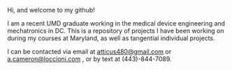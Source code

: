 Hi, and welcome to my github! 

I am a recent UMD graduate working in the medical device engineering and mechatronics in DC. This is a repository of projects I have been working on during my courses at Maryland, as well as tangential individual projects. 

I can be contacted via email at atticus480@gmail.com or a.cameron@loccioni.com , or by text at (443)-844-7089. 

<!---
Attic23/Attic23 is a ✨ special ✨ repository because its `README.md` (this file) appears on your GitHub profile.
You can click the Preview link to take a look at your changes.
--->
